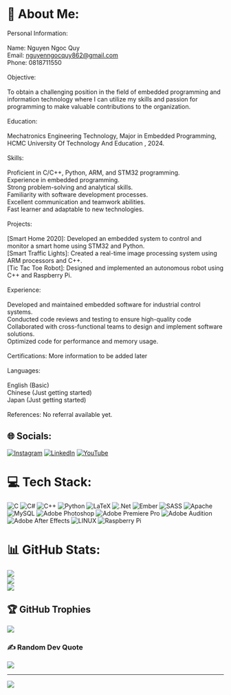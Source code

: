 # 💫 About Me:
Personal Information:<br><br>Name: Nguyen Ngoc Quy<br>Email: nguyenngocquy862@gmail.com<br>Phone: 0818711550<br><br>Objective:<br><br>To obtain a challenging position in the field of embedded programming and information technology where I can utilize my skills and passion for programming to make valuable contributions to the organization.<br><br>Education:<br><br>Mechatronics Engineering Technology, Major in Embedded Programming, HCMC University Of Technology And Education , 2024.<br><br>Skills:<br><br>Proficient in C/C++, Python, ARM, and STM32 programming.<br>Experience in embedded programming.<br>Strong problem-solving and analytical skills.<br>Familiarity with software development processes.<br>Excellent communication and teamwork abilities.<br>Fast learner and adaptable to new technologies.<br><br>Projects:<br><br>[Smart Home 2020]: Developed an embedded system to control and monitor a smart home using STM32 and Python.<br>[Smart Traffic Lights]: Created a real-time image processing system using ARM processors and C++.<br>[Tic Tac Toe Robot]: Designed and implemented an autonomous robot using C++ and Raspberry Pi.<br><br>Experience:<br><br>Developed and maintained embedded software for industrial control systems.<br>Conducted code reviews and testing to ensure high-quality code<br>Collaborated with cross-functional teams to design and implement software solutions.<br>Optimized code for performance and memory usage.<br><br>Certifications: More information to be added later<br><br>Languages:<br><br>English (Basic)<br>Chinese (Just getting started)<br>Japan (Just getting started)<br><br>References: No referral available yet.


## 🌐 Socials:
[![Instagram](https://img.shields.io/badge/Instagram-%23E4405F.svg?logo=Instagram&logoColor=white)](https://instagram.com/__wis.34) [![LinkedIn](https://img.shields.io/badge/LinkedIn-%230077B5.svg?logo=linkedin&logoColor=white)](https://linkedin.com/in/https://www.linkedin.com/in/quynguyen34/) [![YouTube](https://img.shields.io/badge/YouTube-%23FF0000.svg?logo=YouTube&logoColor=white)](https://youtube.com/@https://www.youtube.com/channel/UCPlCP1e2N2voSf9biwc5zNQ) 

# 💻 Tech Stack:
![C](https://img.shields.io/badge/c-%2300599C.svg?style=flat&logo=c&logoColor=white) ![C#](https://img.shields.io/badge/c%23-%23239120.svg?style=flat&logo=c-sharp&logoColor=white) ![C++](https://img.shields.io/badge/c++-%2300599C.svg?style=flat&logo=c%2B%2B&logoColor=white) ![Python](https://img.shields.io/badge/python-3670A0?style=flat&logo=python&logoColor=ffdd54) ![LaTeX](https://img.shields.io/badge/latex-%23008080.svg?style=flat&logo=latex&logoColor=white) ![.Net](https://img.shields.io/badge/.NET-5C2D91?style=flat&logo=.net&logoColor=white) ![Ember](https://img.shields.io/badge/ember-1C1E24?style=flat&logo=ember.js&logoColor=#D04A37) ![SASS](https://img.shields.io/badge/SASS-hotpink.svg?style=flat&logo=SASS&logoColor=white) ![Apache](https://img.shields.io/badge/apache-%23D42029.svg?style=flat&logo=apache&logoColor=white) ![MySQL](https://img.shields.io/badge/mysql-%2300f.svg?style=flat&logo=mysql&logoColor=white) ![Adobe Photoshop](https://img.shields.io/badge/adobephotoshop-%2331A8FF.svg?style=flat&logo=adobephotoshop&logoColor=white) ![Adobe Premiere Pro](https://img.shields.io/badge/Adobe%20Premiere%20Pro-9999FF.svg?style=flat&logo=Adobe%20Premiere%20Pro&logoColor=white) ![Adobe Audition](https://img.shields.io/badge/Adobe%20Audition-9999FF.svg?style=flat&logo=Adobe%20Audition&logoColor=white) ![Adobe After Effects](https://img.shields.io/badge/Adobe%20After%20Effects-9999FF.svg?style=flat&logo=Adobe%20After%20Effects&logoColor=white) ![LINUX](https://img.shields.io/badge/Linux-FCC624?style=flat&logo=linux&logoColor=black) ![Raspberry Pi](https://img.shields.io/badge/-RaspberryPi-C51A4A?style=flat&logo=Raspberry-Pi)
# 📊 GitHub Stats:
![](https://github-readme-stats.vercel.app/api?username=Quynguyen34&theme=tokyonight&hide_border=false&include_all_commits=false&count_private=false)<br/>
![](https://github-readme-streak-stats.herokuapp.com/?user=Quynguyen34&theme=tokyonight&hide_border=false)<br/>
![](https://github-readme-stats.vercel.app/api/top-langs/?username=Quynguyen34&theme=tokyonight&hide_border=false&include_all_commits=false&count_private=false&layout=compact)

## 🏆 GitHub Trophies
![](https://github-profile-trophy.vercel.app/?username=Quynguyen34&theme=onedark&no-frame=false&no-bg=true&margin-w=4)

### ✍️ Random Dev Quote
![](https://quotes-github-readme.vercel.app/api?type=horizontal&theme=radical)

---
[![](https://visitcount.itsvg.in/api?id=Quynguyen34&icon=0&color=1)](https://visitcount.itsvg.in)

<!-- Proudly created with GPRM ( https://gprm.itsvg.in ) -->
